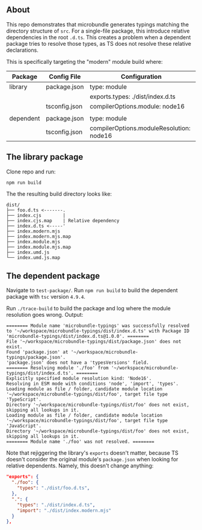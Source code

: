 ## About
This repo demonstrates that microbundle generates typings matching the directory structure of `src`.
For a single-file package, this introduce relative dependencies in the root `.d.ts`. This creates a
problem when a dependent package tries to resolve those types, as TS does not resolve these relative
declarations.

This is specifically targeting the "modern" module build where:

| Package   | Config File   | Configuration                            |
| --        | --            | --                                       | 
| library   | package.json  | type: module                             | 
|           |               | exports.types: ./dist/index.d.ts         | 
|           | tsconfig.json | compilerOptions.module: node16           | 
|           |               |                                          |
| dependent | package.json  | type: module                             | 
|           | tsconfig.json | compilerOptions.moduleResolution: node16 | 

## The library package

Clone repo and run:

```
npm run build
```

The the resulting build directory looks like:

```
dist/
├── foo.d.ts <-------.
├── index.cjs        | 
├── index.cjs.map    | Relative dependency
├── index.d.ts <-----'
├── index.modern.mjs
├── index.modern.mjs.map
├── index.module.mjs
├── index.module.mjs.map
├── index.umd.js
└── index.umd.js.map
```

## The dependent package

Navigate to `test-package/`. Run `npm run build` to build the dependent package with `tsc` version `4.9.4`.

Run `./trace-build` to build the package and log where the module resolution goes wrong. Output:

```
======== Module name 'microbundle-typings' was successfully resolved to '~/workspace/microbundle-typings/dist/index.d.ts' with Package ID 'microbundle-typings/dist/index.d.ts@1.0.0'. ========
File '~/workspace/microbundle-typings/dist/package.json' does not exist.
Found 'package.json' at '~/workspace/microbundle-typings/package.json'.
'package.json' does not have a 'typesVersions' field.
======== Resolving module './foo' from '~/workspace/microbundle-typings/dist/index.d.ts'. ========
Explicitly specified module resolution kind: 'Node16'.
Resolving in ESM mode with conditions 'node', 'import', 'types'.
Loading module as file / folder, candidate module location '~/workspace/microbundle-typings/dist/foo', target file type 'TypeScript'.
Directory '~/workspace/microbundle-typings/dist/foo' does not exist, skipping all lookups in it.
Loading module as file / folder, candidate module location '~/workspace/microbundle-typings/dist/foo', target file type 'JavaScript'.
Directory '~/workspace/microbundle-typings/dist/foo' does not exist, skipping all lookups in it.
======== Module name './foo' was not resolved. ========
```

Note that rejiggering the library's `exports` doesn't matter, because TS doesn't consider the
original module's `package.json` when looking for relative dependents.
Namely, this doesn't change anything:

```json
"exports": {
  "./foo": {
    "types": "./dist/foo.d.ts",
  },
  ".": {
    "types": "./dist/index.d.ts",
    "import": "./dist/index.modern.mjs"
  }
},
```